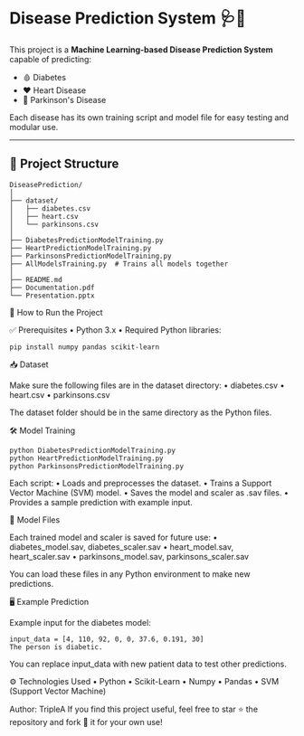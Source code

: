 # Disease Prediction System 🩺🧬

This project is a **Machine Learning-based Disease Prediction System** capable of predicting:
- 🩸 Diabetes
- ❤️ Heart Disease
- 🧠 Parkinson's Disease

Each disease has its own training script and model file for easy testing and modular use.

---

## 📂 Project Structure

```text
DiseasePrediction/
│
├── dataset/
│   ├── diabetes.csv
│   ├── heart.csv
│   └── parkinsons.csv
│
├── DiabetesPredictionModelTraining.py
├── HeartPredictionModelTraining.py
├── ParkinsonsPredictionModelTraining.py
├── AllModelsTraining.py  # Trains all models together
│
├── README.md
├── Documentation.pdf
└── Presentation.pptx
```

🚀 How to Run the Project

✅ Prerequisites
	•	Python 3.x
	•	Required Python libraries:
```
pip install numpy pandas scikit-learn

```
📥 Dataset

Make sure the following files are in the dataset directory:
	•	diabetes.csv
	•	heart.csv
	•	parkinsons.csv

The dataset folder should be in the same directory as the Python files.

🛠️ Model Training
```
python DiabetesPredictionModelTraining.py
python HeartPredictionModelTraining.py
python ParkinsonsPredictionModelTraining.py

```

Each script:
	•	Loads and preprocesses the dataset.
	•	Trains a Support Vector Machine (SVM) model.
	•	Saves the model and scaler as .sav files.
	•	Provides a sample prediction with example input.

💾 Model Files

Each trained model and scaler is saved for future use:
	•	diabetes_model.sav, diabetes_scaler.sav
	•	heart_model.sav, heart_scaler.sav
	•	parkinsons_model.sav, parkinsons_scaler.sav

You can load these files in any Python environment to make new predictions.

🖥️ Example Prediction

Example input for the diabetes model:

```
input_data = [4, 110, 92, 0, 0, 37.6, 0.191, 30]
The person is diabetic.

```

You can replace input_data with new patient data to test other predictions.

⚙️ Technologies Used
	•	Python
	•	Scikit-Learn
	•	Numpy
	•	Pandas
	•	SVM (Support Vector Machine)

Author: TripleA
If you find this project useful, feel free to star ⭐ the repository and fork 🍴 it for your own use!












